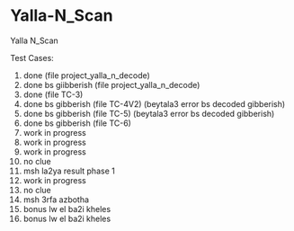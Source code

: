# Yalla-N_Scan
Yalla N_Scan

Test Cases:
1. done (file project_yalla_n_decode)
2. done bs giibberish (file project_yalla_n_decode)
3. done (file TC-3)
4. done bs gibberish  (file TC-4V2) (beytala3 error bs decoded gibberish)
5. done bs gibberish (file TC-5) (beytala3 error bs decoded gibberish)
6. done bs gibberish (file TC-6)
7. work in progress
8. work in progress
9. work in progress
10. no clue
11. msh la2ya result phase 1
12. work in progress
13. no clue
14. msh 3rfa azbotha
15. bonus lw el ba2i kheles
16. bonus lw el ba2i kheles
